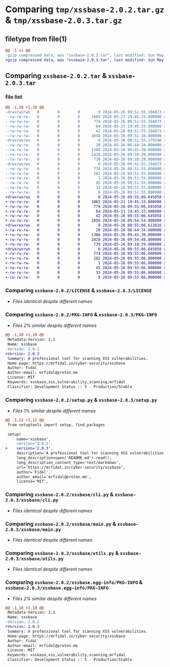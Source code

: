 # Comparing `tmp/xssbase-2.0.2.tar.gz` & `tmp/xssbase-2.0.3.tar.gz`

## filetype from file(1)

```diff
@@ -1 +1 @@
-gzip compressed data, was "xssbase-2.0.2.tar", last modified: Sun May 26 09:51:55 2024, max compression
+gzip compressed data, was "xssbase-2.0.3.tar", last modified: Sun May 26 09:55:06 2024, max compression
```

## Comparing `xssbase-2.0.2.tar` & `xssbase-2.0.3.tar`

### file list

```diff
@@ -1,18 +1,18 @@
-drwxrwxrwx   0        0        0        0 2024-05-26 09:51:55.194873 xssbase-2.0.2/
--rw-rw-rw-   0        0        0     1065 2024-05-21 19:45:33.000000 xssbase-2.0.2/LICENSE
--rw-rw-rw-   0        0        0      774 2024-05-26 09:51:55.194873 xssbase-2.0.2/PKG-INFO
--rw-rw-rw-   0        0        0       64 2024-05-21 19:45:33.000000 xssbase-2.0.2/README.md
--rw-rw-rw-   0        0        0       42 2024-05-26 09:51:55.194873 xssbase-2.0.2/setup.cfg
--rw-rw-rw-   0        0        0     1056 2024-05-26 09:51:38.000000 xssbase-2.0.2/setup.py
-drwxrwxrwx   0        0        0        0 2024-05-26 09:51:55.179248 xssbase-2.0.2/xssbase/
--rw-rw-rw-   0        0        0       20 2024-05-26 06:44:34.000000 xssbase-2.0.2/xssbase/__init__.py
--rw-rw-rw-   0        0        0     1386 2024-05-26 09:45:39.000000 xssbase-2.0.2/xssbase/cli.py
--rw-rw-rw-   0        0        0     2428 2024-05-26 09:50:39.000000 xssbase-2.0.2/xssbase/main.py
--rw-rw-rw-   0        0        0      739 2024-05-26 09:18:29.000000 xssbase-2.0.2/xssbase/utils.py
-drwxrwxrwx   0        0        0        0 2024-05-26 09:51:55.194873 xssbase-2.0.2/xssbase.egg-info/
--rw-rw-rw-   0        0        0      774 2024-05-26 09:51:55.000000 xssbase-2.0.2/xssbase.egg-info/PKG-INFO
--rw-rw-rw-   0        0        0      282 2024-05-26 09:51:55.000000 xssbase-2.0.2/xssbase.egg-info/SOURCES.txt
--rw-rw-rw-   0        0        0        1 2024-05-26 09:51:55.000000 xssbase-2.0.2/xssbase.egg-info/dependency_links.txt
--rw-rw-rw-   0        0        0       45 2024-05-26 09:51:55.000000 xssbase-2.0.2/xssbase.egg-info/entry_points.txt
--rw-rw-rw-   0        0        0       33 2024-05-26 09:51:55.000000 xssbase-2.0.2/xssbase.egg-info/requires.txt
--rw-rw-rw-   0        0        0        8 2024-05-26 09:51:55.000000 xssbase-2.0.2/xssbase.egg-info/top_level.txt
+drwxrwxrwx   0        0        0        0 2024-05-26 09:55:06.645058 xssbase-2.0.3/
+-rw-rw-rw-   0        0        0     1065 2024-05-21 19:45:33.000000 xssbase-2.0.3/LICENSE
+-rw-rw-rw-   0        0        0      774 2024-05-26 09:55:06.645058 xssbase-2.0.3/PKG-INFO
+-rw-rw-rw-   0        0        0       64 2024-05-21 19:45:33.000000 xssbase-2.0.3/README.md
+-rw-rw-rw-   0        0        0       42 2024-05-26 09:55:06.645058 xssbase-2.0.3/setup.cfg
+-rw-rw-rw-   0        0        0     1056 2024-05-26 09:54:54.000000 xssbase-2.0.3/setup.py
+drwxrwxrwx   0        0        0        0 2024-05-26 09:55:06.613816 xssbase-2.0.3/xssbase/
+-rw-rw-rw-   0        0        0       20 2024-05-26 06:44:34.000000 xssbase-2.0.3/xssbase/__init__.py
+-rw-rw-rw-   0        0        0     1386 2024-05-26 09:45:39.000000 xssbase-2.0.3/xssbase/cli.py
+-rw-rw-rw-   0        0        0     2428 2024-05-26 09:54:48.000000 xssbase-2.0.3/xssbase/main.py
+-rw-rw-rw-   0        0        0      739 2024-05-26 09:18:29.000000 xssbase-2.0.3/xssbase/utils.py
+drwxrwxrwx   0        0        0        0 2024-05-26 09:55:06.645058 xssbase-2.0.3/xssbase.egg-info/
+-rw-rw-rw-   0        0        0      774 2024-05-26 09:55:06.000000 xssbase-2.0.3/xssbase.egg-info/PKG-INFO
+-rw-rw-rw-   0        0        0      282 2024-05-26 09:55:06.000000 xssbase-2.0.3/xssbase.egg-info/SOURCES.txt
+-rw-rw-rw-   0        0        0        1 2024-05-26 09:55:06.000000 xssbase-2.0.3/xssbase.egg-info/dependency_links.txt
+-rw-rw-rw-   0        0        0       45 2024-05-26 09:55:06.000000 xssbase-2.0.3/xssbase.egg-info/entry_points.txt
+-rw-rw-rw-   0        0        0       33 2024-05-26 09:55:06.000000 xssbase-2.0.3/xssbase.egg-info/requires.txt
+-rw-rw-rw-   0        0        0        8 2024-05-26 09:55:06.000000 xssbase-2.0.3/xssbase.egg-info/top_level.txt
```

### Comparing `xssbase-2.0.2/LICENSE` & `xssbase-2.0.3/LICENSE`

 * *Files identical despite different names*

### Comparing `xssbase-2.0.2/PKG-INFO` & `xssbase-2.0.3/PKG-INFO`

 * *Files 2% similar despite different names*

```diff
@@ -1,10 +1,10 @@
 Metadata-Version: 2.1
 Name: xssbase
-Version: 2.0.2
+Version: 2.0.3
 Summary: A professional tool for scanning XSS vulnerabilities.
 Home-page: https://mrfidal.in/cyber-security/xssbase
 Author: Fidal
 Author-email: mrfidal@proton.me
 License: MIT
 Keywords: xssbase,xss,vulnerability,scanning,mrfidal
 Classifier: Development Status :: 5 - Production/Stable
```

### Comparing `xssbase-2.0.2/setup.py` & `xssbase-2.0.3/setup.py`

 * *Files 1% similar despite different names*

```diff
@@ -1,12 +1,12 @@
 from setuptools import setup, find_packages
 
 setup(
     name='xssbase',
-    version='2.0.2',
+    version='2.0.3',
     description='A professional tool for scanning XSS vulnerabilities.',
     long_description=open('README.md').read(),
     long_description_content_type='text/markdown',
     url='https://mrfidal.in/cyber-security/xssbase',
     author='Fidal',
     author_email='mrfidal@proton.me',
     license='MIT',
```

### Comparing `xssbase-2.0.2/xssbase/cli.py` & `xssbase-2.0.3/xssbase/cli.py`

 * *Files identical despite different names*

### Comparing `xssbase-2.0.2/xssbase/main.py` & `xssbase-2.0.3/xssbase/main.py`

 * *Files identical despite different names*

### Comparing `xssbase-2.0.2/xssbase/utils.py` & `xssbase-2.0.3/xssbase/utils.py`

 * *Files identical despite different names*

### Comparing `xssbase-2.0.2/xssbase.egg-info/PKG-INFO` & `xssbase-2.0.3/xssbase.egg-info/PKG-INFO`

 * *Files 2% similar despite different names*

```diff
@@ -1,10 +1,10 @@
 Metadata-Version: 2.1
 Name: xssbase
-Version: 2.0.2
+Version: 2.0.3
 Summary: A professional tool for scanning XSS vulnerabilities.
 Home-page: https://mrfidal.in/cyber-security/xssbase
 Author: Fidal
 Author-email: mrfidal@proton.me
 License: MIT
 Keywords: xssbase,xss,vulnerability,scanning,mrfidal
 Classifier: Development Status :: 5 - Production/Stable
```

